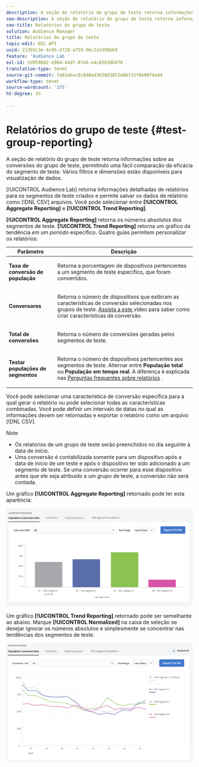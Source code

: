 ```yaml
---
description: A seção de relatório do grupo de teste retorna informações sobre as conversões do grupo de teste, permitindo uma fácil comparação da eficácia do segmento de teste. Vários filtros e dimensões estão disponíveis para visualização de dados.
seo-description: A seção de relatório do grupo de teste retorna informações sobre as conversões do grupo de teste, permitindo uma fácil comparação da eficácia do segmento de teste. Vários filtros e dimensões estão disponíveis para visualização de dados.
seo-title: Relatórios do grupo de teste
solution: Audience Manager
title: Relatórios do grupo de teste
topic-edit: DIL API
uuid: 21303c3e-4c05-4728-a759-96c2a1d99b69
feature: 'Audience Lab '
exl-id: 5d959002-e904-44df-87e6-e4c85838b076
translation-type: tm+mt
source-git-commit: fe01ebac8c0d0ad3630d3853e0bf32f0b00f6a44
workflow-type: tm+mt
source-wordcount: '375'
ht-degree: 3%

---
```


# Relatórios do grupo de teste {#test-group-reporting}

A seção de relatório do grupo de teste retorna informações sobre as conversões do grupo de teste, permitindo uma fácil comparação da eficácia do segmento de teste. Vários filtros e dimensões estão disponíveis para visualização de dados.

[!UICONTROL Audience Lab] retorna informações detalhadas de relatórios para os segmentos de teste criados e permite salvar os dados de relatório como  [!DNL CSV] arquivos. Você pode selecionar entre **[!UICONTROL Aggregate Reporting]** e **[!UICONTROL Trend Reporting]**.

**[!UICONTROL Aggregate Reporting]** retorna os números absolutos dos segmentos de teste. **[!UICONTROL Trend Reporting]** retorna um gráfico da tendência  *em um período* específico. Quatro guias permitem personalizar os relatórios:

<table id="table_446384AE9A36408A9C570CB7DB72C3D6"> 
 <thead> 
  <tr> 
   <th colname="col1" class="entry"> Parâmetro </th> 
   <th colname="col2" class="entry"> Descrição </th> 
  </tr> 
 </thead>
 <tbody> 
  <tr> 
   <td colname="col1"> <p> <b><span class="uicontrol"> Taxa de conversão de população</span></b> </p> </td> 
   <td colname="col2"> <p>Retorna a porcentagem de dispositivos pertencentes a um segmento de teste específico, que foram convertidos. </p> </td> 
  </tr> 
  <tr> 
   <td colname="col1"> <p> <b><span class="uicontrol"> Conversores</span></b> </p> </td> 
   <td colname="col2"> <p>Retorna o número de dispositivos que exibiram as características de conversão selecionadas nos grupos de teste. <a href="https://helpx.adobe.com/audience-manager/kt/using/creating-conversion-traits-feature-video-use.html" format="https" scope="external"> Assista a este </a> vídeo para saber como criar características de conversão. </p> </td> 
  </tr> 
  <tr> 
   <td colname="col1"> <p> <b><span class="uicontrol"> Total de conversões</span></b> </p> </td> 
   <td colname="col2"> <p>Retorna o número de conversões geradas pelos segmentos de teste. </p> </td> 
  </tr> 
  <tr> 
   <td colname="col1"> <p> <b><span class="uicontrol"> Testar populações de segmentos</span></b> </p> </td> 
   <td colname="col2"> <p>Retorna o número de dispositivos pertencentes aos segmentos de teste. Alternar entre <b><span class="uicontrol"> População total</span></b> ou <b><span class="uicontrol"> População em tempo real</span></b>. A diferença é explicada nas <a href="../../faq/faq-reporting.md"> Perguntas frequentes sobre relatórios</a> . </p> </td>
  </tr>
 </tbody>
</table>

Você pode selecionar uma característica de conversão específica para a qual gerar o relatório ou pode selecionar todas as características combinadas. Você pode definir um intervalo de datas no qual as informações devem ser retornadas e exportar o relatório como um arquivo [!DNL CSV].

>[!NOTE]
>
>* Os relatórios de um grupo de teste serão preenchidos no dia seguinte à data de início.
>* Uma conversão é contabilizada somente para um dispositivo após a data de início de um teste e após o dispositivo ter sido adicionado a um segmento de teste. Se uma conversão ocorrer para esse dispositivo antes que ele seja atribuído a um grupo de teste, a conversão não será contada.


Um gráfico **[!UICONTROL Aggregate Reporting]** retornado pode ter esta aparência:

![](assets/aggregate-reporting.PNG)

Um gráfico **[!UICONTROL Trend Reporting]** retornado pode ser semelhante ao abaixo. Marque **[!UICONTROL Normalized]** na caixa de seleção se desejar ignorar os números absolutos e simplesmente se concentrar nas tendências dos segmentos de teste.

![](assets/trend-reporting.PNG)
